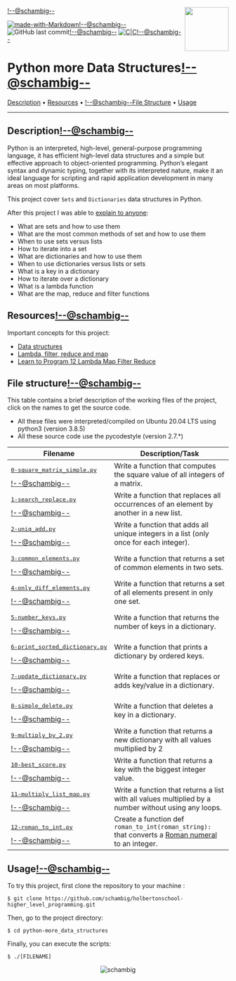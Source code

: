 <img align='right' src='https://user-images.githubusercontent.com/5713670/87202985-820dcb80-c2b6-11ea-9f56-7ec461c497c3.gif' width='100'><!--@schambig-->

[![made-with-Markdown](https://img.shields.io/badge/Made%20with-Markdown-1f425f.svg)](http://commonmark.org)<!--@schambig-->
![GitHub last commit](https://img.shields.io/github/last-commit/schambig/holbertonschool-higher_level_programming)<!--@schambig-->
[![C|C](https://img.shields.io/badge/Repo-00%20commits-orange.svg)](https://sourcerer.io/schambig)<!--@schambig-->

# Python more Data Structures<!--@schambig-->

[Description](#description) • [Resources](#resources) • <!--@schambig-->[File Structure](#file-structure) • [Usage](#usage)

---

## Description<!--@schambig-->

Python is an interpreted, high-level, general-purpose programming language, it has efficient high-level data structures and a simple but effective approach to object-oriented programming. Python’s elegant syntax and dynamic typing, together with its interpreted nature, make it an ideal language for scripting and rapid application development in many areas on most platforms.

This project cover `Sets` and `Dictionaries` data structures in Python.

After this project I was able to [explain to anyone](https://fs.blog/feynman-learning-technique/):

* What are sets and how to use them
* What are the most common methods of set and how to use them
* When to use sets versus lists
* How to iterate into a set
* What are dictionaries and how to use them
* When to use dictionaries versus lists or sets
* What is a key in a dictionary
* How to iterate over a dictionary
* What is a lambda function
* What are the map, reduce and filter functions

## Resources<!--@schambig-->

Important concepts for this project:

* [Data structures](https://docs.python.org/3/tutorial/datastructures.html)
* [Lambda, filter, reduce and map](https://python-course.eu/advanced-python/lambda-filter-reduce-map.php)
* [Learn to Program 12 Lambda Map Filter Reduce](https://www.youtube.com/watch?v=1GAC6KQUPeg)


## File structure<!--@schambig-->

This table contains a brief description of the working files of the project, click on the names to get the source code.

* All these files were interpreted/compiled on Ubuntu 20.04 LTS using python3 (version 3.8.5)
* All these source code use the pycodestyle (version 2.7.*)

| Filename | Description/Task |
| --- | --- |
| <pre>[0-square_matrix_simple.py](0-square_matrix_simple.py)</pre><!--@schambig--> | Write a function that computes the square value of all integers of a matrix. |
| <pre>[1-search_replace.py](1-search_replace.py)</pre><!--@schambig--> | Write a function that replaces all occurrences of an element by another in a new list. |
| <pre>[2-uniq_add.py](2-uniq_add.py)</pre><!--@schambig--> | Write a function that adds all unique integers in a list (only once for each integer). |
| <pre>[3-common_elements.py](3-common_elements.py)</pre><!--@schambig--> | Write a function that returns a set of common elements in two sets. |
| <pre>[4-only_diff_elements.py](4-only_diff_elements.py)</pre><!--@schambig--> | Write a function that returns a set of all elements present in only one set. |
| <pre>[5-number_keys.py](5-number_keys.py)</pre><!--@schambig--> | Write a function that returns the number of keys in a dictionary. |
| <pre>[6-print_sorted_dictionary.py](6-print_sorted_dictionary.py)</pre><!--@schambig--> | Write a function that prints a dictionary by ordered keys. |
| <pre>[7-update_dictionary.py](7-update_dictionary.py)</pre><!--@schambig--> | Write a function that replaces or adds key/value in a dictionary. |
| <pre>[8-simple_delete.py](8-simple_delete.py)</pre><!--@schambig--> | Write a function that deletes a key in a dictionary. |
| <pre>[9-multiply_by_2.py](9-multiply_by_2.py)</pre><!--@schambig--> | Write a function that returns a new dictionary with all values multiplied by 2 |
| <pre>[10-best_score.py](10-best_score.py)</pre><!--@schambig--> | Write a function that returns a key with the biggest integer value. |
| <pre>[11-multiply_list_map.py](11-multiply_list_map.py)</pre><!--@schambig--> | Write a function that returns a list with all values multiplied by a number without using any loops. |
| <pre>[12-roman_to_int.py](12-roman_to_int.py)</pre><!--@schambig--> | Create a function def `roman_to_int(roman_string):` that converts a [Roman numeral](https://en.wikipedia.org/wiki/Roman_numerals) to an integer. |


## Usage<!--@schambig-->

To try this project, first clone the repository to your machine :

```
$ git clone https://github.com/schambig/holbertonschool-higher_level_programming.git
```

Then, go to the project directory:

```
$ cd python-more_data_structures
```

Finally, you can execute the scripts:

```
$ ./[FILENAME]
```


<p align="center">
  <img alt="schambig" src="https://capsule-render.vercel.app/api?type=waving&color=gradient&height=60&section=footer"/>
</p>
